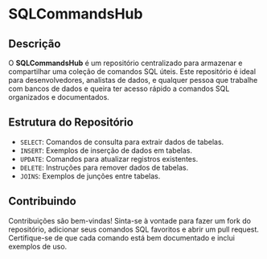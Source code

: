 # SQLCommandsHub

## Descrição
O **SQLCommandsHub** é um repositório centralizado para armazenar e compartilhar uma coleção de comandos SQL úteis. Este repositório é ideal para desenvolvedores, analistas de dados, e qualquer pessoa que trabalhe com bancos de dados e queira ter acesso rápido a comandos SQL organizados e documentados.

## Estrutura do Repositório
- `SELECT`: Comandos de consulta para extrair dados de tabelas.
- `INSERT`: Exemplos de inserção de dados em tabelas.
- `UPDATE`: Comandos para atualizar registros existentes.
- `DELETE`: Instruções para remover dados de tabelas.
- `JOINS`: Exemplos de junções entre tabelas.


## Contribuindo
Contribuições são bem-vindas! Sinta-se à vontade para fazer um fork do repositório, adicionar seus comandos SQL favoritos e abrir um pull request. Certifique-se de que cada comando está bem documentado e inclui exemplos de uso.


